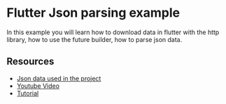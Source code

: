 # Flutter Json parsing example

In this example you will learn how to download data in flutter with the http library, how to use the future builder, how to parse json data.

## Resources

- [Json data used in the project](https://s3-eu-west-1.amazonaws.com/kaleidosstudio.tutorial/flutter/json_example/data.json)
- [Youtube Video](https://www.youtube.com/watch?v=nFz5xzoVUww)
- [Tutorial](http://www.kaleidosblog.com/how-to-download-and-parse-json-data-in-flutter)
